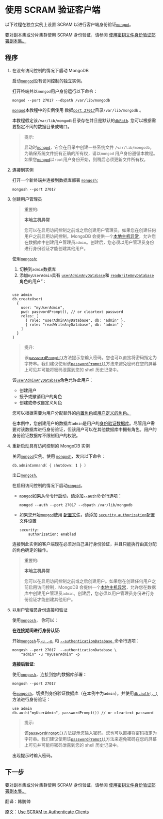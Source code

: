 # 使用 SCRAM 验证客户端

以下过程在独立实例上设置 SCRAM 以进行客户端身份验证[`mongod`](https://www.mongodb.com/docs/manual/reference/program/mongod/#mongodb-binary-bin.mongod)。

要对副本集或分片集群使用 SCRAM 身份验证，请参阅 [使用密钥文件身份验证部署副本集。](https://www.mongodb.com/docs/manual/tutorial/deploy-replica-set-with-keyfile-access-control/)

## 程序

1. 在没有访问控制的情况下启动 MongoDB

   启动[`mongod`](https://www.mongodb.com/docs/manual/reference/program/mongod/#mongodb-binary-bin.mongod)没有访问控制的独立实例。

   打开终端并以`mongod`用户身份运行以下命令：

   ```
   mongod --port 27017 --dbpath /var/lib/mongodb
   ```

   [`mongod`](https://www.mongodb.com/docs/manual/reference/program/mongod/#mongodb-binary-bin.mongod)本教程中的实例使用 数据[`port 27017`](https://www.mongodb.com/docs/manual/reference/program/mongod/#std-option-mongod.--port)目录`/var/lib/mongodb` 。

   本教程假定该`/var/lib/mongodb`目录存在并且是默认的[`dbPath`](https://www.mongodb.com/docs/manual/reference/configuration-options/#mongodb-setting-storage.dbPath). 您可以根据需要指定不同的数据目录或端口。

   > 提示:
   >
   > 启动时[`mongod`](https://www.mongodb.com/docs/manual/reference/program/mongod/#mongodb-binary-bin.mongod)，它会在目录中创建一些系统文件 `/var/lib/mongodb`。为确保系统文件拥有正确的所有权，请以`mongod` 用户身份遵循本教程。如果您[`mongod`](https://www.mongodb.com/docs/manual/reference/program/mongod/#mongodb-binary-bin.mongod)以`root`用户身份开始，则稍后必须更新文件所有权。

2. 连接到实例

   打开一个新终端并连接到数据库部署 [`mongosh`:](https://www.mongodb.com/docs/mongodb-shell/#mongodb-binary-bin.mongosh)

   ```
   mongosh --port 27017
   ```

3. 创建用户管理员

   > 重要的:
   >
   > **本地主机异常**
   >
   > 您可以在启用访问控制之前或之后创建用户管理员。如果您在创建任何用户之前启用访问控制，MongoDB 会提供一个[本地主机异常](https://www.mongodb.com/docs/manual/core/localhost-exception/#std-label-localhost-exception)，允许您在数据库中创建用户管理员`admin`。创建后，您必须以用户管理员身份进行身份验证才能创建其他用户。

   使用[`mongosh`:](https://www.mongodb.com/docs/mongodb-shell/#mongodb-binary-bin.mongosh)

   1. 切换到`admin`数据库
   2. 添加`myUserAdmin`具有 [`userAdminAnyDatabase`](https://www.mongodb.com/docs/manual/reference/built-in-roles/#mongodb-authrole-userAdminAnyDatabase)和 [`readWriteAnyDatabase`](https://www.mongodb.com/docs/manual/reference/built-in-roles/#mongodb-authrole-readWriteAnyDatabase)角色的用户”：

   ```
   
   use admin
   db.createUser(
     {
       user: "myUserAdmin",
       pwd: passwordPrompt(), // or cleartext password
       roles: [
         { role: "userAdminAnyDatabase", db: "admin" },
         { role: "readWriteAnyDatabase", db: "admin" }
       ]
     }
   )
   
   ```

   > 提升:
   >
   > 该[`passwordPrompt()`](https://www.mongodb.com/docs/manual/reference/method/passwordPrompt/#mongodb-method-passwordPrompt)方法提示您输入密码。您也可以直接将密码指定为字符串。我们建议使用该[`passwordPrompt()`](https://www.mongodb.com/docs/manual/reference/method/passwordPrompt/#mongodb-method-passwordPrompt)方法来避免密码在您的屏幕上可见并可能将密码泄露到您的 shell 历史记录中。

   该[`userAdminAnyDatabase`](https://www.mongodb.com/docs/manual/reference/built-in-roles/#mongodb-authrole-userAdminAnyDatabase)角色允许此用户：

   - 创建用户
   - 授予或撤销用户的角色
   - 创建或修改自定义角色

   您可以根据需要为用户分配额外的[内置角色](https://www.mongodb.com/docs/manual/reference/built-in-roles/#std-label-built-in-roles)或[用户定义的角色。](https://www.mongodb.com/docs/manual/core/security-user-defined-roles/#std-label-user-defined-roles)

   在本例中，您创建用户的数据库`admin`是用户的[身份验证数据库](https://www.mongodb.com/docs/manual/core/security-users/#std-label-user-authentication-database)。尽管用户需要对该数据库进行身份验证，但该用户可以在其他数据库中拥有角色。用户的身份验证数据库不限制用户的权限。

4. 重新启动具有访问控制的 MongoDB 实例

   关闭[`mongod`](https://www.mongodb.com/docs/manual/reference/program/mongod/#mongodb-binary-bin.mongod)实例。使用 [`mongosh`](https://www.mongodb.com/docs/mongodb-shell/#mongodb-binary-bin.mongosh)，发出以下命令：

   ```
   db.adminCommand( { shutdown: 1 } )
   ```

   出口[`mongosh`.](https://www.mongodb.com/docs/mongodb-shell/#mongodb-binary-bin.mongosh)

   在启用访问控制的情况下启动[`mongod`](https://www.mongodb.com/docs/manual/reference/program/mongod/#mongodb-binary-bin.mongod)。

   - [`mongod`](https://www.mongodb.com/docs/manual/reference/program/mongod/#mongodb-binary-bin.mongod)如果从命令行启动，请添加[`--auth`](https://www.mongodb.com/docs/manual/reference/program/mongod/#std-option-mongod.--auth)命令行选项：

     ```
     mongod --auth --port 27017 --dbpath /var/lib/mongodb
     ```

   - 如果您开始[`mongod`](https://www.mongodb.com/docs/manual/reference/program/mongod/#mongodb-binary-bin.mongod)使用 [配置文件](https://www.mongodb.com/docs/manual/reference/configuration-options/#std-label-configuration-options)，请添加 [`security.authorization`](https://www.mongodb.com/docs/manual/reference/configuration-options/#mongodb-setting-security.authorization)配置文件设置

     ```
     security:
         authorization: enabled
     ```

   连接到此实例的客户端现在必须对自己进行身份验证，并且只能执行由其分配的角色确定的操作。

   > 重要的:
   >
   > **本地主机异常**
   >
   > 您可以在启用访问控制之前或之后创建用户。如果您在创建任何用户之前启用访问控制，MongoDB 会提供一个[本地主机异常](https://www.mongodb.com/docs/manual/core/localhost-exception/#std-label-localhost-exception)，允许您在数据库中创建用户管理员`admin`。创建后，您必须以用户管理员身份进行身份验证才能创建其他用户。

5. 以用户管理员身份连接和验证

   使用[`mongosh`](https://www.mongodb.com/docs/mongodb-shell/#mongodb-binary-bin.mongosh)， 你可以：

   **在连接期间进行身份认证:**

   开始[`mongosh`](https://www.mongodb.com/docs/mongodb-shell/#mongodb-binary-bin.mongosh)与[`-u `](https://www.mongodb.com/docs/mongodb-shell/reference/options/#std-option-mongosh.--username),[`-p`](https://www.mongodb.com/docs/mongodb-shell/reference/options/#std-option-mongosh.--password), 和 [`--authenticationDatabase `](https://www.mongodb.com/docs/mongodb-shell/reference/options/#std-option-mongosh.--authenticationDatabase)命令行选项：

   ```
   mongosh --port 27017  --authenticationDatabase \
       "admin" -u "myUserAdmin" -p
   ```

   **连接后验证:**

   使用[`mongosh`](https://www.mongodb.com/docs/mongodb-shell/#mongodb-binary-bin.mongosh)，连接到您的数据库部署：

   ```
   mongosh --port 27017
   ```

   在[`mongosh`](https://www.mongodb.com/docs/mongodb-shell/#mongodb-binary-bin.mongosh)，切换到身份验证数据库（在本例中为`admin`），并使用[`db.auth(, )`](https://www.mongodb.com/docs/manual/reference/method/db.auth/#mongodb-method-db.auth)方法进行身份验证：

   ```
   use admin
   db.auth("myUserAdmin", passwordPrompt()) // or cleartext password
   ```

   > 提示:
   >
   > 该[`passwordPrompt()`](https://www.mongodb.com/docs/manual/reference/method/passwordPrompt/#mongodb-method-passwordPrompt)方法提示您输入密码。您也可以直接将密码指定为字符串。我们建议使用该[`passwordPrompt()`](https://www.mongodb.com/docs/manual/reference/method/passwordPrompt/#mongodb-method-passwordPrompt)方法来避免密码在您的屏幕上可见并可能将密码泄露到您的 shell 历史记录中。

   出现提示时输入密码。

## 下一步

要对副本集或分片集群使用 SCRAM 身份验证，请参阅 [使用密钥文件身份验证部署副本集。](https://www.mongodb.com/docs/manual/tutorial/deploy-replica-set-with-keyfile-access-control/)



翻译：韩鹏帅

原文：[Use SCRAM to Authenticate Clients](https://www.mongodb.com/docs/manual/tutorial/configure-scram-client-authentication/)

